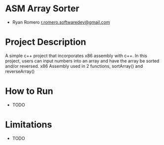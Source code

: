 # ASM Array Sorter
- Ryan Romero         r.romero.softwaredev@gmail.com

# Project Description
A simple c++ project that incorporates x86 assembly with c++. In this project, users can input numbers into an array and have the array be sorted and/or reversed.  x86 Assembly used in 2 functions, sortArray() and reverseArray()

# How to Run
- TODO

# Limitations
- TODO
